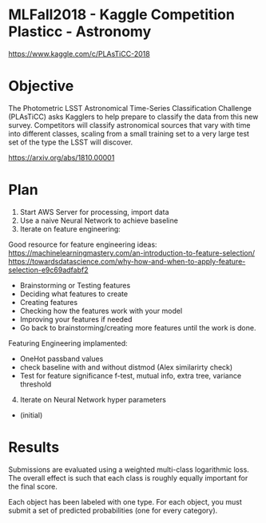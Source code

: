 # MLFall2018 - Kaggle Competition Plasticc - Astronomy 
https://www.kaggle.com/c/PLAsTiCC-2018


# Objective

The Photometric LSST Astronomical Time-Series Classification Challenge (PLAsTiCC) asks Kagglers to help prepare to classify the data from this new survey. Competitors will classify astronomical sources that vary with time into different classes, scaling from a small training set to a very large test set of the type the LSST will discover.

https://arxiv.org/abs/1810.00001

# Plan

1) Start AWS Server for processing, import data
2) Use a naive Neural Network to achieve baseline
3) Iterate on feature engineering:

Good resource for feature engineering ideas: https://machinelearningmastery.com/an-introduction-to-feature-selection/
https://towardsdatascience.com/why-how-and-when-to-apply-feature-selection-e9c69adfabf2

- Brainstorming or Testing features
- Deciding what features to create
- Creating features
- Checking how the features work with your model
- Improving your features if needed
- Go back to brainstorming/creating more features until the work is done.

Featuring Engineering implamented:
- OneHot passband values 
- check baseline with and without distmod (Alex similarirty check)
- Test for feature significance f-test, mutual info, extra tree, variance threshold

4) Iterate on Neural Network hyper parameters
- (initial) 

# Results
Submissions are evaluated using a weighted multi-class logarithmic loss. The overall effect is such that each class is roughly equally important for the final score.

Each object has been labeled with one type. For each object, you must submit a set of predicted probabilities (one for every category). 
